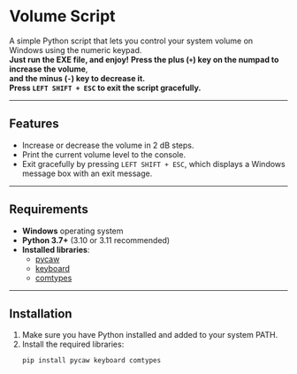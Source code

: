 # Volume Script

A simple Python script that lets you control your system volume on Windows using the numeric keypad.<br>
**Just run the EXE file, and enjoy!**
**Press the plus (`+`) key on the numpad to increase the volume**,<br>
**and the minus (`-`) key to decrease it.** <br> 
**Press `LEFT SHIFT + ESC` to exit the script gracefully.**

-------

## Features

- Increase or decrease the volume in 2 dB steps.
- Print the current volume level to the console.
- Exit gracefully by pressing `LEFT SHIFT + ESC`, which displays a Windows message box with an exit message.

-------

## Requirements

- **Windows** operating system
- **Python 3.7+** (3.10 or 3.11 recommended)
- **Installed libraries**:
  - [pycaw](https://github.com/AndreMiras/pycaw)
  - [keyboard](https://github.com/boppreh/keyboard)
  - [comtypes](https://pypi.org/project/comtypes/)

-------

## Installation

1. Make sure you have Python installed and added to your system PATH.
2. Install the required libraries:
   ```bash
   pip install pycaw keyboard comtypes
